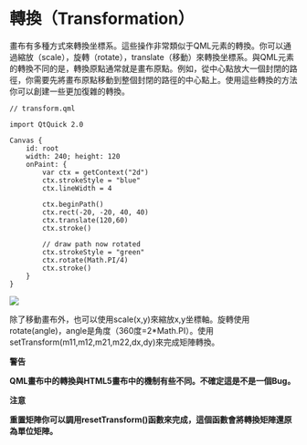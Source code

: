 # 轉換（Transformation）

畫布有多種方式來轉換坐標系。這些操作非常類似于QML元素的轉換。你可以通過縮放（scale），旋轉（rotate），translate（移動）來轉換坐標系。與QML元素的轉換不同的是，轉換原點通常就是畫布原點。例如，從中心點放大一個封閉的路徑，你需要先將畫布原點移動到整個封閉的路徑的中心點上。使用這些轉換的方法你可以創建一些更加復雜的轉換。

```
// transform.qml

import QtQuick 2.0

Canvas {
    id: root
    width: 240; height: 120
    onPaint: {
        var ctx = getContext("2d")
        ctx.strokeStyle = "blue"
        ctx.lineWidth = 4

        ctx.beginPath()
        ctx.rect(-20, -20, 40, 40)
        ctx.translate(120,60)
        ctx.stroke()

        // draw path now rotated
        ctx.strokeStyle = "green"
        ctx.rotate(Math.PI/4)
        ctx.stroke()
    }
}
```

![](http://qmlbook.org/_images/transform.png)

除了移動畫布外，也可以使用scale(x,y)來縮放x,y坐標軸。旋轉使用rotate(angle)，angle是角度（360度=2*Math.PI）。使用setTransform(m11,m12,m21,m22,dx,dy)來完成矩陣轉換。

**警告**

**QML畫布中的轉換與HTML5畫布中的機制有些不同。不確定這是不是一個Bug。**

**注意**

**重置矩陣你可以調用resetTransform()函數來完成，這個函數會將轉換矩陣還原為單位矩陣。**
